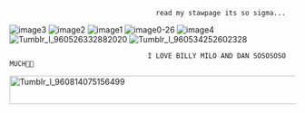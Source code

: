 

                                        read my stawpage its so sigma...

![image3](https://github.com/user-attachments/assets/e5594b82-fc84-45e1-9ff3-2064948e5661) ![image2](https://github.com/user-attachments/assets/2b524367-b416-4f2a-b95a-b73a5278ecc9) ![image1](https://github.com/user-attachments/assets/6e1994f9-88b0-402f-a352-ebdf81c1fb1b) ![image0-26](https://github.com/user-attachments/assets/1310b587-dc5d-42bd-9614-42029ff9c1fd) ![image4](https://github.com/user-attachments/assets/fa428555-dae2-4e02-af53-85df140bb7ed) ![Tumblr_l_960526332882020](https://github.com/user-attachments/assets/a078d646-a872-466d-9431-11acab5f10d3) ![Tumblr_l_960534252602328](https://github.com/user-attachments/assets/e144af19-15db-4d85-a35c-a582be50112b)











                                      I LOVE BILLY MILO AND DAN SOSOSOSO MUCH💞🌺



<img width="1000" height="50" alt="Tumblr_l_960814075156499" src="https://github.com/user-attachments/assets/97947780-90b7-4ec2-9f59-3d63dcaac75a" />



